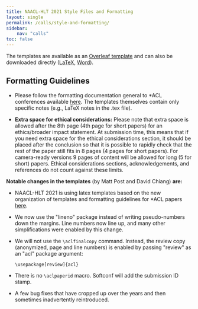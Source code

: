 ```yaml
---
title: NAACL-HLT 2021 Style Files and Formatting
layout: single
permalink: /calls/style-and-formatting/
sidebar:
    nav: "calls"
toc: false
---
```


The templates are available as an [Overleaf template](https://www.overleaf.com/latex/templates/naacl-hlt-2021-latex-template/kvjhhyjsvmxf) and can also be downloaded directly ([LaTeX](/downloads/naacl2021-latex.zip), [Word](/downloads/naacl2021.docx)).

## Formatting Guidelines

* Please follow the formatting documentation general to \*ACL conferences available [here](https://acl-org.github.io/ACLPUB/formatting.html). The templates themselves contain only specific notes (e.g., LaTeX notes in the .tex file).

* **Extra space for ethical considerations:** Please note that extra space is allowed after the 8th page (4th page for short papers) for an ethics/broader impact statement.  At submission time, this means that if you need extra space for the ethical considerations section, it should be placed after the conclusion so that it is possible to rapidly check that the rest of the paper still fits in 8 pages (4 pages for short papers).  For camera-ready versions 9 pages of content will be allowed for long (5 for short)  papers. Ethical considerations sections, acknowledgements, and references do not count against these limits.

**Notable changes in the templates** (by Matt Post and David Chiang) **are:**

* NAACL-HLT 2021 is using latex templates based on the new organization of templates and formatting guidelines for \*ACL papers [here](https://github.com/acl-org/ACLPUB).

* We now use the "lineno" package instead of writing pseudo-numbers down the margins. Line numbers now line up, and many other simplifications were enabled by this change.

* We will not use the `\aclfinalcopy` command. Instead, the review copy (anonymized, page and line numbers) is enabled by passing "review" as an "acl" package argument:

  ```
  \usepackage[review]{acl}
  ```

* There is no `\aclpaperid` macro. Softconf will add the submission ID stamp.

* A few bug fixes that have cropped up over the years and then sometimes inadvertently reintroduced.
